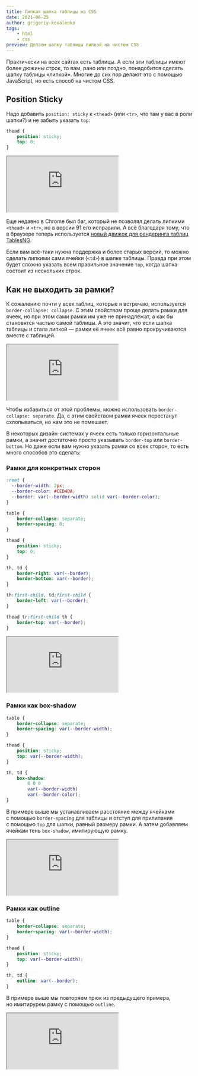 ```yaml
---
title: Липкая шапка таблицы на CSS
date: 2021-06-25
author: grigoriy-kovalenko
tags:
    - html
    - css
preview: Делаем шапку таблицы липкой на чистом CSS
---
```


Практически на всех сайтах есть таблицы. А если эти таблицы имеют более дюжины строк, то вам, рано или поздно, понадобится сделать шапку таблицы «липкой». Многие до сих пор делают это с помощью JavaScript, но есть способ на чистом CSS.

## Position Sticky

Надо добавить `position: sticky` к `<thead>` (или `<tr>`, что там у вас в роли шапки?) и не забыть указать `top`:

```css
thead {
    position: sticky;
    top: 0;
}
```

<iframe src="https://codepen.io/XAHTEP26/embed/preview/ExWqodG"></iframe>

Еще недавно в Chrome был баг, который не позволял делать липкими `<thead>` и `<tr>`, но в версии 91 его исправили. А всё благодаря тому, что в браузере теперь используется [новый движок для рендеринга таблиц TablesNG](https://developer.chrome.com/blog/tablesng/).

Если вам всё-таки нужна поддержка и более старых версий, то можно сделать липкими сами ячейки (`<td>`) в шапке таблицы. Правда при этом будет сложно указать всем правильное значение `top`, когда шапка состоит из нескольких строк.

## Как не выходить за рамки?

К сожалению почти у всех таблиц, которые я встречаю, используется `border-collapse: collapse`. С этим свойством проще делать рамки для ячеек, но при этом сами рамки им уже не принадлежат, а как бы становятся частью самой таблицы. А это значит, что если шапка таблицы и стала липкой — рамки её ячеек всё равно прокручиваются вместе с таблицей.

<iframe src="https://codepen.io/XAHTEP26/embed/preview/MWpNrKv"></iframe>

Чтобы избавиться от этой проблемы, можно использовать `border-collapse: separate`. Да, с этим свойством рамки ячеек перестанут схлопываться, но нам это не помешает.

В некоторых дизайн-системах у ячеек есть только горизонтальные рамки, а значит достаточно просто указывать `border-top` или `border-bottom`. Но даже если вам нужно указать рамки со всех сторон, то есть много способов это сделать:

### Рамки для конкретных сторон

```css
:root {
  --border-width: 2px;
  --border-color: #CED4DA;
  --border: var(--border-width) solid var(--border-color);
}

table {
    border-collapse: separate;
    border-spacing: 0;
}

thead {
    position: sticky;
    top: 0;
}

th, td {
    border-right: var(--border);
    border-bottom: var(--border);
}

th:first-child, td:first-child {
    border-left: var(--border);
}

thead tr:first-child th {
    border-top: var(--border);
}
```

<iframe src="https://codepen.io/XAHTEP26/embed/preview/jOBgYGw"></iframe>

### Рамки как box-shadow

```css
table {
    border-collapse: separate;
    border-spacing: var(--border-width);
}

thead {
    position: sticky;
    top: var(--border-width);
}

th, td {
    box-shadow:
        0 0 0
        var(--border-width)
        var(--border-color);
}
```

В примере выше мы устанавливаем расстояние между ячейками с помощью `border-spacing` для таблицы и отступ для прилипания с помощью `top` для шапки, равный размеру рамки. А затем добавляем ячейкам тень `box-shadow`, имитирующую рамку.

<iframe src="https://codepen.io/XAHTEP26/embed/preview/JjWgMLx"></iframe>

### Рамки как outline

```css
table {
    border-collapse: separate;
    border-spacing: var(--border-width);
}

thead {
    position: sticky;
    top: var(--border-width);
}

th, td {
    outline: var(--border);
}
```

В примере выше мы повторяем трюк из предыдущего примера, но имитирурем рамку с помощью `outline`.

<iframe src="https://codepen.io/XAHTEP26/embed/preview/NWpQXLj"></iframe>
